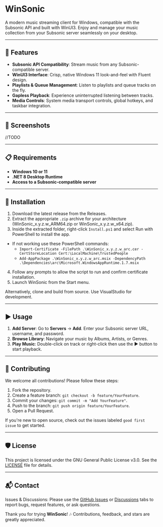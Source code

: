 # WinSonic

A modern music streaming client for Windows, compatible with the Subsonic API and built with WinUI3. Enjoy and manage your music collection from your Subsonic server seamlessly on your desktop.

---

## 🚀 Features

* **Subsonic API Compatibility**: Stream music from any Subsonic-compatible server.
* **WinUI3 Interface**: Crisp, native Windows 11 look-and-feel with Fluent design.
* **Playlists & Queue Management**: Listen to playlists and queue tracks on the fly.
* **Gapless Playback**: Experience uninterrupted listening between tracks.
* **Media Controls**: System media transport controls, global hotkeys, and taskbar integration.

---

## 🎨 Screenshots

//TODO

---

## 📋 Requirements

* **Windows 10 or 11**
* **.NET 8 Desktop Runtime**
* **Access to a Subsonic-compatible server**

---

## 💾 Installation

1. Download the latest release from the Releases.
2. Extract the appropriate `.zip` archive for your architecture (WinSonic_x.y.z.w_ARM64.zip or WinSonic_x.y.z.w_x64.zip).
3. Inside the extracted folder, right-click `Install.ps1` and select Run with PowerShell to install the app.
  - If not working use these PowerShell commands:
    - `Import-Certificate -FilePath .\WinSonic_x.y.z.w_arc.cer -CertStoreLocation Cert:\LocalMachine\TrustedPeople`
    - `Add-AppPackage .\WinSonic_x.y.z.w_arc.msix -DependencyPath .\Dependencies\arc\Microsoft.WindowsAppRuntime.1.7.msix`
4. Follow any prompts to allow the script to run and confirm certificate installation.
5. Launch WinSonic from the Start menu.

Alternatively, clone and build from source. Use VisualStudio for development.

---

## ▶️ Usage

1. **Add Server**: Go to **Servers** → **Add**. Enter your Subsonic server URL, username, and password.
2. **Browse Library**: Navigate your music by Albums, Artists, or Genres.
3. **Play Music**: Double-click on track or right-click then use the ▶️ button to start playback.

---

## 🤝 Contributing

We welcome all contributions! Please follow these steps:

1. Fork the repository.
2. Create a feature branch: `git checkout -b feature/YourFeature`.
3. Commit your changes: `git commit -m "Add YourFeature"`.
4. Push to the branch: `git push origin feature/YourFeature`.
5. Open a Pull Request.

If you're new to open source, check out the issues labeled `good first issue` to get started.

---

## 🛡️ License

This project is licensed under the GNU General Public License v3.0. See the [LICENSE](LICENSE.txt) file for details.

---

## 📬 Contact

Issues & Discussions: Please use the [GitHub Issues](https://github.com/Kikikan/WinSonic/issues) or [Discussions](https://github.com/Kikikan/WinSonic/discussions) tabs to report bugs, request features, or ask questions.

Thank you for trying **WinSonic**! 🎶 Contributions, feedback, and stars are greatly appreciated.

